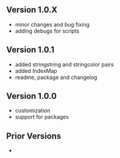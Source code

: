 ## Version 1.0.X
- minor changes and bug fixing
- adding debugs for scripts

## Version 1.0.1
- added stringstring and stringcolor pairs
- added IndexMap
- readme, package and changelog

## Version 1.0.0
- customization
- support for packages

## Prior Versions
-